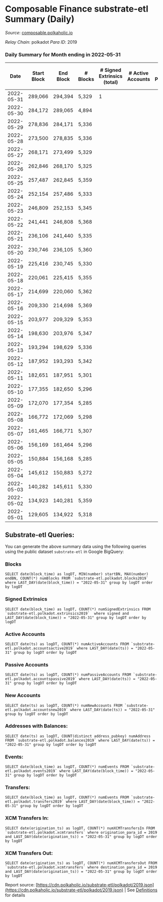 # Composable Finance substrate-etl Summary (Daily)

_Source_: [composable.polkaholic.io](https://composable.polkaholic.io)

*Relay Chain*: polkadot
*Para ID*: 2019



### Daily Summary for Month ending in 2022-05-31


| Date | Start Block | End Block | # Blocks | # Signed Extrinsics (total) | # Active Accounts | # Passive | # New | # Addresses with Balances | # Events | # Transfers | # XCM Transfers In | # XCM Transfers Out | Issues | 
| ---- | ----------- | --------- | -------- | --------------------------- | ----------------- | --------- | ----- | ------------------------- | -------- | ----------- | ------------------ | ------------------- | ------ |
| 2022-05-31 | 289,066 | 294,394 | 5,329 | 1 |  |  |  | 6 | 10,662 |   |   |   |  |
| 2022-05-30 | 284,172 | 289,065 | 4,894 |  |  |  |  | 6 | 9,791 |   |   |   |  |
| 2022-05-29 | 278,836 | 284,171 | 5,336 |  |  |  |  | 6 | 10,675 |   |   |   |  |
| 2022-05-28 | 273,500 | 278,835 | 5,336 |  |  |  |  | 6 | 10,675 |   |   |   |  |
| 2022-05-27 | 268,171 | 273,499 | 5,329 |  |  |  |  | 6 | 10,661 |   |   |   |  |
| 2022-05-26 | 262,846 | 268,170 | 5,325 |  |  |  |  | 6 | 10,652 |   |   |   |  |
| 2022-05-25 | 257,487 | 262,845 | 5,359 |  |  |  |  | 6 | 10,721 |   |   |   |  |
| 2022-05-24 | 252,154 | 257,486 | 5,333 |  |  |  |  | 6 | 10,669 |   |   |   |  |
| 2022-05-23 | 246,809 | 252,153 | 5,345 |  |  |  |  | 6 | 10,696 |   |   |   |  |
| 2022-05-22 | 241,441 | 246,808 | 5,368 |  |  |  |  | 6 | 10,739 |   |   |   |  |
| 2022-05-21 | 236,106 | 241,440 | 5,335 |  |  |  |  | 6 | 10,673 |   |   |   |  |
| 2022-05-20 | 230,746 | 236,105 | 5,360 |  |  |  |  | 6 | 10,723 |   |   |   |  |
| 2022-05-19 | 225,416 | 230,745 | 5,330 |  |  |  |  | 6 | 10,663 |   |   |   |  |
| 2022-05-18 | 220,061 | 225,415 | 5,355 |  |  |  |  | 6 | 10,713 |   |   |   |  |
| 2022-05-17 | 214,699 | 220,060 | 5,362 |  |  |  |  | 6 | 10,727 |   |   |   |  |
| 2022-05-16 | 209,330 | 214,698 | 5,369 |  |  |  |  | 6 | 10,741 |   |   |   |  |
| 2022-05-15 | 203,977 | 209,329 | 5,353 |  |  |  |  | 6 | 10,709 |   |   |   |  |
| 2022-05-14 | 198,630 | 203,976 | 5,347 |  |  |  |  | 6 | 10,700 |   |   |   |  |
| 2022-05-13 | 193,294 | 198,629 | 5,336 |  |  |  |  | 6 | 10,675 |   |   |   |  |
| 2022-05-12 | 187,952 | 193,293 | 5,342 |  |  |  |  | 6 | 10,687 |   |   |   |  |
| 2022-05-11 | 182,651 | 187,951 | 5,301 |  |  |  |  | 6 | 10,605 |   |   |   |  |
| 2022-05-10 | 177,355 | 182,650 | 5,296 |  |  |  |  | 6 | 10,595 |   |   |   |  |
| 2022-05-09 | 172,070 | 177,354 | 5,285 |  |  |  |  | 6 | 10,573 |   |   |   |  |
| 2022-05-08 | 166,772 | 172,069 | 5,298 |  |  |  |  | 6 | 10,599 |   |   |   |  |
| 2022-05-07 | 161,465 | 166,771 | 5,307 |  |  |  |  | 6 | 10,617 |   |   |   |  |
| 2022-05-06 | 156,169 | 161,464 | 5,296 |  |  |  |  | 6 | 10,595 |   |   |   |  |
| 2022-05-05 | 150,884 | 156,168 | 5,285 |  |  |  |  | 6 | 10,576 |   |   |   |  |
| 2022-05-04 | 145,612 | 150,883 | 5,272 |  |  |  |  | 6 | 10,547 |   |   |   |  |
| 2022-05-03 | 140,282 | 145,611 | 5,330 |  |  |  |  | 6 | 10,663 |   |   |   |  |
| 2022-05-02 | 134,923 | 140,281 | 5,359 |  |  |  |  | 6 | 10,721 |   |   |   |  |
| 2022-05-01 | 129,605 | 134,922 | 5,318 |  |  |  |  | 6 | 10,638 |   |   |   |  |

## Substrate-etl Queries:
You can generate the above summary data using the following queries using the public dataset `substrate-etl` in Google BigQuery:


### Blocks
```
SELECT date(block_time) as logDT, MIN(number) startBN, MAX(number) endBN, COUNT(*) numBlocks FROM `substrate-etl.polkadot.blocks2019`  where LAST_DAY(date(block_time)) = "2022-05-31" group by logDT order by logDT
```


### Signed Extrinsics
```
SELECT date(block_time) as logDT, COUNT(*) numSignedExtrinsics FROM `substrate-etl.polkadot.extrinsics2019`  where signed and LAST_DAY(date(block_time)) = "2022-05-31" group by logDT order by logDT
```


### Active Accounts
```
SELECT date(ts) as logDT, COUNT(*) numActiveAccounts FROM `substrate-etl.polkadot.accountsactive2019` where LAST_DAY(date(ts)) = "2022-05-31" group by logDT order by logDT
```


### Passive Accounts
```
SELECT date(ts) as logDT, COUNT(*) numPassiveAccounts FROM `substrate-etl.polkadot.accountspassive2019` where LAST_DAY(date(ts)) = "2022-05-31" group by logDT order by logDT
```


### New Accounts
```
SELECT date(ts) as logDT, COUNT(*) numNewAccounts FROM `substrate-etl.polkadot.accountsnew2019` where LAST_DAY(date(ts)) = "2022-05-31" group by logDT order by logDT
```


### Addresses with Balances:
```
SELECT date(ts) as logDT, COUNT(distinct address_pubkey) numAddress FROM `substrate-etl.polkadot.balances2019` where LAST_DAY(date(ts)) = "2022-05-31" group by logDT order by logDT
```


### Events:
```
SELECT date(block_time) as logDT, COUNT(*) numEvents FROM `substrate-etl.polkadot.events2019` where LAST_DAY(date(block_time)) = "2022-05-31" group by logDT order by logDT
```


### Transfers:
```
SELECT date(block_time) as logDT, COUNT(*) numEvents FROM `substrate-etl.polkadot.transfers2019` where LAST_DAY(date(block_time)) = "2022-05-31" group by logDT order by logDT
```


### XCM Transfers In:
```
SELECT date(origination_ts) as logDT, COUNT(*) numXCMTransfersIn FROM `substrate-etl.polkadot.xcmtransfers` where origination_para_id = 2019 and LAST_DAY(date(origination_ts)) = "2022-05-31" group by logDT order by logDT
```


### XCM Transfers Out:
```
SELECT date(origination_ts) as logDT, COUNT(*) numXCMTransfersOut FROM `substrate-etl.polkadot.xcmtransfers` where destination_para_id = 2019 and LAST_DAY(date(origination_ts)) = "2022-05-31" group by logDT order by logDT
```



Report source: [https://cdn.polkaholic.io/substrate-etl/polkadot/2019.json](https://cdn.polkaholic.io/substrate-etl/polkadot/2019.json) | See [Definitions](/DEFINITIONS.md) for details
